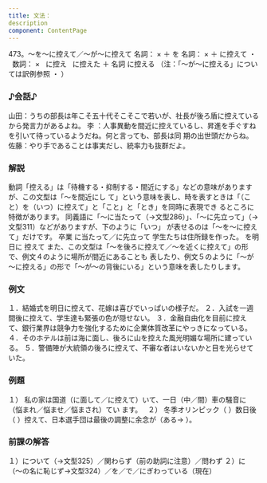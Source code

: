 ```yaml
---
title: 文法：
description
component: ContentPage
---
```



473。～を～に控えて／～が～に控えて
名詞： × ＋ を 名詞： × ＋ に控えて ・
  数詞： ×   に控え  
に控えた ＋ 名詞
に控える
（注：「～が～に控える」については訳例参照 ・ ）
### ♪会話♪
山田：うちの部長は年こそ五十代そこそこで若いが、社長が後ろ盾に控えているから発言力があるよね。
李 ：人事異動を間近に控えているし、昇進を手ぐすねを引いて待っているようだね。何と言っても、部長は同 期の出世頭だからね。
佐藤：やり手であることは事実だし、統率力も抜群だよ。
### 解説
動詞「控える」は「待機する・抑制する・間近にする」などの意味がありますが、この文型は「～を間近にし て」という意味を表し、時を表すときは「（こと）を（いつ）に控えて」と「こと」と「とき」を同時に表現でき るところに特徴があります。
同義語に「～に当たって（→文型286）」、「～に先立って」（→文型311）などがありますが、下のように「いつ」 が表せるのは「～を～に控えて」だけです。
卒業 に当たって／に先立って 学生たちは住所録を作った。
を明日に 控えて
また、この文型は「～を後ろに控えて／～を近くに控えて」の形で、例文４のように場所が間近にあることも 表したり、例文５のように「～が～に控える」の形で「～が～の背後にいる」という意味を表したりします。
### 例文
１．結婚式を明日に控えて、花嫁は喜びでいっぱいの様子だ。
２．入試を一週間後に控えて、学生達も緊張の色が隠せない。
３．金融自由化を目前に控えて、銀行業界は競争力を強化するために企業体質改革にやっきになっている。
４．そのホテルは前は海に面し、後ろに山を控えた風光明媚な場所に建っている。
５．警備陣が大統領の後ろに控えて、不審な者はいないかと目を光らせていた。
### 例題
１） 私の家は国道（に面して／に控えて）いて、一日（中／間）車の騒音に（悩まれ／悩ませ／悩まされ）てい
ます。  
２） 冬季オリンピック（ ）数日後（ ）控えて、日本選手団は最後の調整に余念が（ある→ ）。
### 前課の解答
１）について（→文型325）／関わらず（前の助詞に注意）／問わず
２）に（～の名に恥じず→文型324）／を／で／にぎわっている（現在）
